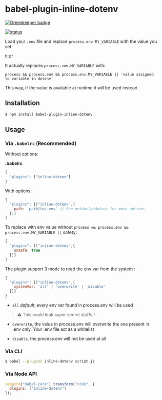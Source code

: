 # babel-plugin-inline-dotenv

[![Greenkeeper badge](https://badges.greenkeeper.io/brysgo/babel-plugin-inline-dotenv.svg)](https://greenkeeper.io/)

[![status](https://circleci.com/gh/brysgo/babel-plugin-inline-dotenv.svg?style=shield)](https://circleci.com/gh/brysgo/babel-plugin-inline-dotenv)

Load your `.env` file and replace `process.env.MY_VARIABLE` with the value you set.

tl;dr

It actually replaces `process.env.MY_VARIABLE` with:

    process && process.env && process.env.MY_VARIABLE || 'value assigned to variable in dotenv'

This way, if the value is available at runtime it will be used instead.

## Installation

```sh
$ npm install babel-plugin-inline-dotenv
```

## Usage

### Via `.babelrc` (Recommended)

Without options:

**.babelrc**

```js
{
  "plugins": ["inline-dotenv"]
}
```

With options:

```js
{
  "plugins": [["inline-dotenv",{
    path: 'path/to/.env' // See motdotla/dotenv for more options
  }]]
}
```

To replace with env value without `process && process.env && process.env.MY_VARIABLE ||` safety:

```js
{
  "plugins": [["inline-dotenv",{
    unsafe: true
  }]]
}
```

The plugin support 3 mode to read the env var from the system :

```js
{
  "plugins": [["inline-dotenv",{
    systemVar: 'all' | 'overwrite' | 'disable'
  }]]
}
```

- `all` _default_, every env var found in process.env will be used
> ⚠️ This could leak super secret stuffs !

- `overwrite`, the value in process.env will overwrite the one present in .env only. Your .env file act as a whitelist

- `disable`, the process.env will not be used at all

### Via CLI

```sh
$ babel --plugins inline-dotenv script.js
```

### Via Node API

```javascript
require("babel-core").transform("code", {
  plugins: ["inline-dotenv"]
});
```
